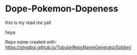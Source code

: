 # Dope-Pokemon-Dopeness

this is my read me yall

heya
























Repo name created with: https://shyaboi.github.io/TubularRepoNameGeneratorSoldier/
